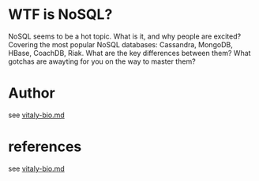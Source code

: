 # WTF is NoSQL?

NoSQL seems to be a hot topic. What is it, and why people are excited? Covering
the most popular NoSQL databases: Cassandra, MongoDB, HBase, CoachDB, Riak.
What are the key differences between them?  What gotchas are awayting for you
on the way to master them?

# Author

see [vitaly-bio.md](./vitaly-bio.md)

# references

see [vitaly-bio.md](./vitaly-bio.md)
